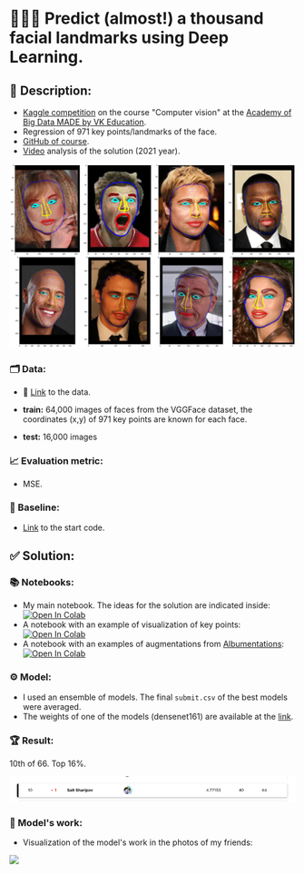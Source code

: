 # 🧑🏻‍🦱 Predict (almost!) a thousand facial landmarks using Deep Learning.

## 📝 Description:

* [Kaggle сompetition](https://www.kaggle.com/competitions/vkcv2022-contest-01-facial-landmarks) on the course "Computer vision" at the [Academy of Big Data MADE by VK Education](https://data.vk.company/).  
* Regression of 971 key points/landmarks of the face.
* [GitHub of course](https://github.com/lysukhin/MADE).
* [Video](https://www.youtube.com/watch?v=CBsbo_CYTow&t=2587s) analysis of the solution (2021 year).

![](images/facial_keypoints_example.png)

### 🗂 Data:

* 🔗 [Link](https://www.kaggle.com/competitions/vkcv2022-contest-01-facial-landmarks/data) to the data.

* **train:** 64,000 images of faces from the VGGFace dataset, the coordinates (x,y) of 971 key points are known for each face.
* **test:** 16,000 images

### 📈 Evaluation metric:
* MSE.

### 🐣 Baseline:
* [Link](https://github.com/Sharrish/predict_thousand_facial_landmarks/tree/main/baseline) to the start code.

## ✅ Solution:

### 📚 Notebooks:
* My main notebook. The ideas for the solution are indicated inside: [![Open In Colab](https://colab.research.google.com/assets/colab-badge.svg)](https://colab.research.google.com/github/Sharrish/predict_thousand_facial_landmarks/blob/main/solution_notebooks/facial-landmarks.ipynb)
* A notebook with an example of visualization of key points: [![Open In Colab](https://colab.research.google.com/assets/colab-badge.svg)](https://colab.research.google.com/github/Sharrish/predict_thousand_facial_landmarks/blob/main/solution_notebooks/draw_color_landmarks.ipynb)
* A notebook with an examples of augmentations from [Albumentations](https://albumentations.ai/): [![Open In Colab](https://colab.research.google.com/assets/colab-badge.svg)](https://colab.research.google.com/github/Sharrish/predict_thousand_facial_landmarks/blob/main/solution_notebooks/augmentations_with_transforms_facial_landmarks.ipynb)

### ⚙️ Model:
* I used an ensemble of models. The final `submit.csv` of the best models were averaged.
* The weights of one of the models (densenet161) are available at the [link](https://disk.yandex.ru/d/Wzs-NODtqpRaIg).

### 🏆 Result:
10th of 66. Top 16%.

![img.png](images/my_place.png)

### 🌠 Model's work:

* Visualization of the model's work in the photos of my friends:


![](images/result_on_my_freinds_photos.png)




